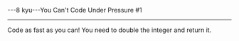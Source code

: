 ---8 kyu---You Can't Code Under Pressure #1

---

Code as fast as you can! You need to double the integer and return it.
